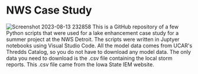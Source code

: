 # NWS Case Study
![Screenshot 2023-08-13 232858](https://github.com/anthony-illenden/NWSCaseStudy/assets/130492486/6ca92705-6bc2-469f-81ed-75380453ff71)
This is a GitHub repository of a few Python scripts that were used for a lake enhancement case study for a summer project at the NWS Detroit. The scripts were written in Juptyer notebooks using Visual Studio Code. All the model data comes from UCAR's Thredds Catalog, so you do not have to download any model data. The only data you need to download is the .csv file containing the local storm reports. This .csv file came from the Iowa State IEM website.
